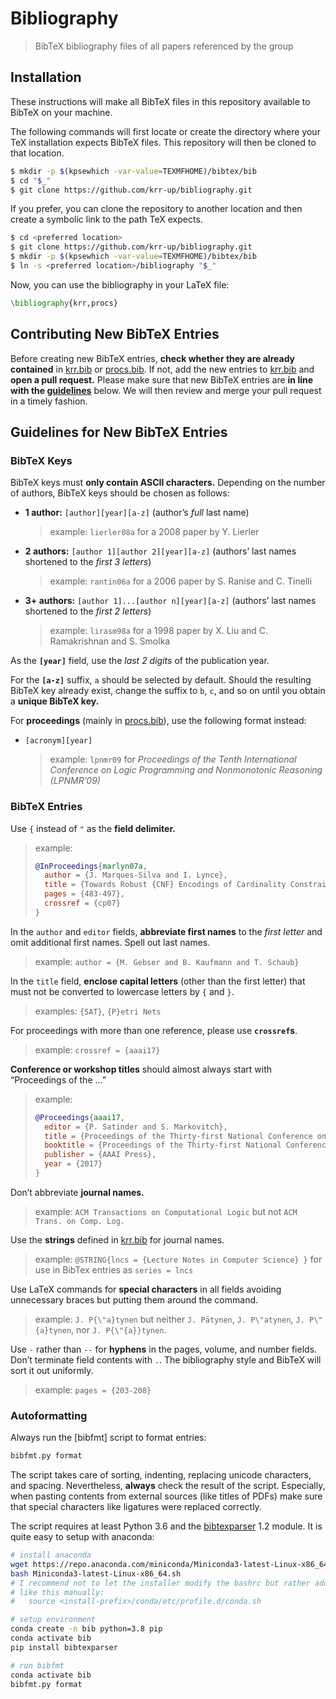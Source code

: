 # Bibliography

> BibTeX bibliography files of all papers referenced by the group

## Installation

These instructions will make all BibTeX files in this repository available to BibTeX on your machine.

The following commands will first locate or create the directory where your TeX installation expects BibTeX files.
This repository will then be cloned to that location.

```sh
$ mkdir -p $(kpsewhich -var-value=TEXMFHOME)/bibtex/bib
$ cd "$_"
$ git clone https://github.com/krr-up/bibliography.git
```

If you prefer, you can clone the repository to another location and then create a symbolic link to the path TeX expects.

```sh
$ cd <preferred location>
$ git clone https://github.com/krr-up/bibliography.git
$ mkdir -p $(kpsewhich -var-value=TEXMFHOME)/bibtex/bib
$ ln -s <preferred location>/bibliography "$_"
```

Now, you can use the bibliography in your LaTeX file:

```latex
\bibliography{krr,procs}
```

## Contributing New BibTeX Entries

Before creating new BibTeX entries, **check whether they are already contained** in [krr.bib] or [procs.bib].
If not, add the new entries to [krr.bib] and **open a pull request.**
Please make sure that new BibTeX entries are **in line with the [guidelines](#guidelines-for-new-bibtex-entries)** below.
We will then review and merge your pull request in a timely fashion.

## Guidelines for New BibTeX Entries

### BibTeX Keys

BibTeX keys must **only contain ASCII characters.**
Depending on the number of authors, BibTeX keys should be chosen as follows:

- **1 author:** `[author][year][a-z]` (author’s *full* last name)

  > example: `lierler08a` for a 2008 paper by Y. Lierler
- **2 authors:** `[author 1][author 2][year][a-z]` (authors’ last names shortened to the *first 3 letters*)

  > example: `rantin06a` for a 2006 paper by S. Ranise and C. Tinelli
- **3+ authors:** `[author 1]...[author n][year][a-z]` (authors’ last names shortened to the *first 2 letters*)

  > example: `lirasm98a` for a 1998 paper by X. Liu and C. Ramakrishnan and S. Smolka

As the **`[year]`** field, use the *last 2 digits* of the publication year.

For the **`[a-z]`** suffix, `a` should be selected by default.
Should the resulting BibTeX key already exist, change the suffix to `b`, `c`, and so on until you obtain a **unique BibTeX key.**

For **proceedings** (mainly in [procs.bib]), use the following format instead:

- `[acronym][year]`

  > example: `lpnmr09` for *Proceedings of the Tenth International Conference on Logic Programming and Nonmonotonic Reasoning (LPNMR’09)*

### BibTeX Entries

Use `{` instead of `"` as the **field delimiter.**

> example:
> ```bibtex
> @InProceedings{marlyn07a,
>   author = {J. Marques-Silva and I. Lynce},
>   title = {Towards Robust {CNF} Encodings of Cardinality Constraints},
>   pages = {483-497},
>   crossref = {cp07}
> }
> ```

In the `author` and `editor` fields, **abbreviate first names** to the *first letter* and omit additional first names.
Spell out last names.

> example: `author = {M. Gebser and B. Kaufmann and T. Schaub}`

In the `title` field, **enclose capital letters** (other than the first letter) that must not be converted to lowercase letters by `{` and `}`.

> examples: `{SAT}`, `{P}etri Nets`

For proceedings with more than one reference, please use **`crossref`s**.

> example: `crossref = {aaai17}`

**Conference or workshop titles** should almost always start with “Proceedings of the …”

> example:
> ```bibtex
> @Proceedings{aaai17,
>   editor = {P. Satinder and S. Markovitch},
>   title = {Proceedings of the Thirty-first National Conference on Artificial Intelligence (AAAI'17)},
>   booktitle = {Proceedings of the Thirty-first National Conference on Artificial Intelligence (AAAI'17)},
>   publisher = {AAAI Press},
>   year = {2017}
> }
> ```

Don’t abbreviate **journal names.**

> example: `ACM Transactions on Computational Logic` but not `ACM Trans. on Comp. Log.`

Use the **strings** defined in [krr.bib] for journal names.

> example: `@STRING{lncs = {Lecture Notes in Computer Science} }` for use in BibTex entries as `series = lncs`

Use LaTeX commands for **special characters** in all fields avoiding unnecessary braces but putting them around the command.

> example: `J. P{\"a}tynen` but neither `J. Pätynen`, `J. P\"atynen`, `J. P\"{a}tynen`, nor `J. P{\"{a}}tynen`.

Use `-` rather than `--` for **hyphens** in the pages, volume, and number fields.
Don’t terminate field contents with `.`.
The bibliography style and BibTeX will sort it out uniformly.

> example: `pages = {203-208}`

### Autoformatting

Always run the [bibfmt] script to format entries:
```sh
bibfmt.py format
```

The script takes care of sorting, indenting, replacing unicode characters, and spacing.
Nevertheless, **always** check the result of the script.
Especially, when pasting contents from external sources (like titles of PDFs)
make sure that special characters like ligatures were replaced correctly.

The script requires at least Python 3.6 and the [bibtexparser] 1.2 module.
It is quite easy to setup with anaconda:
```sh
# install anaconda
wget https://repo.anaconda.com/miniconda/Miniconda3-latest-Linux-x86_64.sh
bash Miniconda3-latest-Linux-x86_64.sh
# I recommend not to let the installer modify the bashrc but rather add a line
# like this manually:
#   source <install-prefix>/conda/etc/profile.d/conda.sh

# setup environment
conda create -n bib python=3.8 pip
conda activate bib
pip install bibtexparser

# run bibfmt
conda activate bib
bibfmt.py format
```

[krr.bib]: krr.bib
[procs.bib]: procs.bib
[bibfmt.py]: bibfmt.py
[bibtexparser]: https://github.com/sciunto-org/python-bibtexparser
